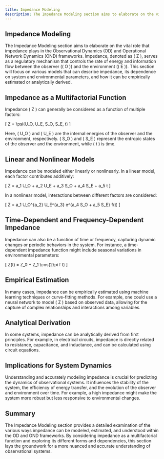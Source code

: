 ```yaml
---
title: Impedance Modeling
description: The Impedance Modeling section aims to elaborate on the vital role that impedance plays in the Observational Dynamics (OD) and Operational Network Dynamics (OND) frameworks. Impedance, denoted as \( Z \), serves as a regulatory mechanism that controls the rate of energy and information flow between the observer (\( O \)) and the environment (\( E \)). This section will focus on various models that can describe impedance, its dependence on system and environmental parameters, and how it can be empirically estimated or analytically derived.
---
```


## Impedance Modeling

The Impedance Modeling section aims to elaborate on the vital role that impedance plays in the Observational Dynamics (OD) and Operational Network Dynamics (OND) frameworks. Impedance, denoted as \( Z \), serves as a regulatory mechanism that controls the rate of energy and information flow between the observer (\( O \)) and the environment (\( E \)). This section will focus on various models that can describe impedance, its dependence on system and environmental parameters, and how it can be empirically estimated or analytically derived.

## Impedance as a Multifactorial Function

Impedance \( Z \) can generally be considered as a function of multiple factors:

\[
Z = \psi(U_O, U_E, S_O, S_E, t)
\]

Here, \( U_O \) and \( U_E \) are the internal energies of the observer and the environment, respectively. \( S_O \) and \( S_E \) represent the entropic states of the observer and the environment, while \( t \) is time.

## Linear and Nonlinear Models

Impedance can be modeled either linearly or nonlinearly. In a linear model, each factor contributes additively:

\[
Z = a_1 U_O + a_2 U_E + a_3 S_O + a_4 S_E + a_5 t
\]

In a nonlinear model, interactions between different factors are considered:

\[
Z = a_1 U_O^{a_2} U_E^{a_3} e^{a_4 S_O + a_5 S_E} f(t)
\]

## Time-Dependent and Frequency-Dependent Impedance

Impedance can also be a function of time or frequency, capturing dynamic changes or periodic behaviors in the system. For instance, a time-dependent impedance function might include seasonal variations in environmental parameters:

\[
Z(t) = Z_0 + Z_1 \cos(2\pi f t)
\]

## Empirical Estimation

In many cases, impedance can be empirically estimated using machine learning techniques or curve-fitting methods. For example, one could use a neural network to model \( Z \) based on observed data, allowing for the capture of complex relationships and interactions among variables.

## Analytical Derivation

In some systems, impedance can be analytically derived from first principles. For example, in electrical circuits, impedance is directly related to resistance, capacitance, and inductance, and can be calculated using circuit equations.

## Implications for System Dynamics

Understanding and accurately modeling impedance is crucial for predicting the dynamics of observational systems. It influences the stability of the system, the efficiency of energy transfer, and the evolution of the observer and environment over time. For example, a high impedance might make the system more robust but less responsive to environmental changes.

## Summary

The Impedance Modeling section provides a detailed examination of the various ways impedance can be modeled, estimated, and understood within the OD and OND frameworks. By considering impedance as a multifactorial function and exploring its different forms and dependencies, this section lays the groundwork for a more nuanced and accurate understanding of observational systems.
